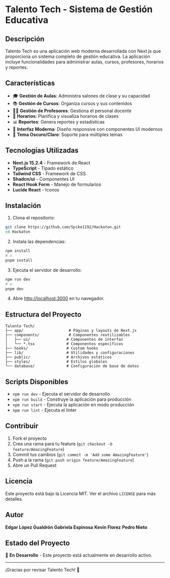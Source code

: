 # Talento Tech - Sistema de Gestión Educativa

## Descripción

Talento Tech es una aplicación web moderna desarrollada con Next.js que proporciona un sistema completo de gestión educativa. La aplicación incluye funcionalidades para administrar aulas, cursos, profesores, horarios y reportes.

## Características

- 🎓 **Gestión de Aulas**: Administra salones de clase y su capacidad
- 📚 **Gestión de Cursos**: Organiza cursos y sus contenidos
- 👨‍🏫 **Gestión de Profesores**: Gestiona el personal docente
- 📅 **Horarios**: Planifica y visualiza horarios de clases
- 📊 **Reportes**: Genera reportes y estadísticas
- 🎨 **Interfaz Moderna**: Diseño responsive con componentes UI modernos
- 🌙 **Tema Oscuro/Claro**: Soporte para múltiples temas

## Tecnologías Utilizadas

- **Next.js 15.2.4** - Framework de React
- **TypeScript** - Tipado estático
- **Tailwind CSS** - Framework de CSS
- **Shadcn/ui** - Componentes UI
- **React Hook Form** - Manejo de formularios
- **Lucide React** - Iconos

## Instalación

1. Clona el repositorio:

```bash
git clone https://github.com/Spike1192/Hackaton.git
cd Hackaton
```

2. Instala las dependencias:

```bash
npm install
# o
pnpm install
```

3. Ejecuta el servidor de desarrollo:

```bash
npm run dev
# o
pnpm dev
```

4. Abre [http://localhost:3000](http://localhost:3000) en tu navegador.

## Estructura del Proyecto

```
Talento Tech/
├── app/                    # Páginas y layouts de Next.js
├── components/             # Componentes reutilizables
│   ├── ui/                # Componentes de interfaz
│   └── *.tsx              # Componentes específicos
├── hooks/                 # Custom hooks
├── lib/                   # Utilidades y configuraciones
├── public/                # Archivos estáticos
├── styles/                # Estilos globales
└── database/              # Configuración de base de datos
```

## Scripts Disponibles

- `npm run dev` - Ejecuta el servidor de desarrollo
- `npm run build` - Construye la aplicación para producción
- `npm run start` - Ejecuta la aplicación en modo producción
- `npm run lint` - Ejecuta el linter

## Contribuir

1. Fork el proyecto
2. Crea una rama para tu feature (`git checkout -b feature/AmazingFeature`)
3. Commit tus cambios (`git commit -m 'Add some AmazingFeature'`)
4. Push a la rama (`git push origin feature/AmazingFeature`)
5. Abre un Pull Request

## Licencia

Este proyecto está bajo la Licencia MIT. Ver el archivo `LICENSE` para más detalles.

## Autor

**Edgar López Gualdrón**
**Gabriela Espinosa**
**Kevin Florez**
**Pedro Nieto**

## Estado del Proyecto

🚧 **En Desarrollo** - Este proyecto está actualmente en desarrollo activo.

---

¡Gracias por revisar Talento Tech! 🎉
